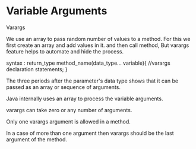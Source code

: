 # Variable Arguments
Varargs

We use an array to pass random number of values to a method. For this we first create an array and add values in it. and then call method, But varargs feature helps to automate and hide the process.


syntax :
return_type method_name(data_type... variable){ //varargs declaration
statements;
}

The three periods after the parameter's data type shows that it can be passed as an array or sequence of arguments.

Java internally uses an array to process the variable arguments.

varargs can take zero or any number of arguments.

Only one varargs argument is allowed in a method.

In a case of more than one argument then varargs should be the last argument of the method.

